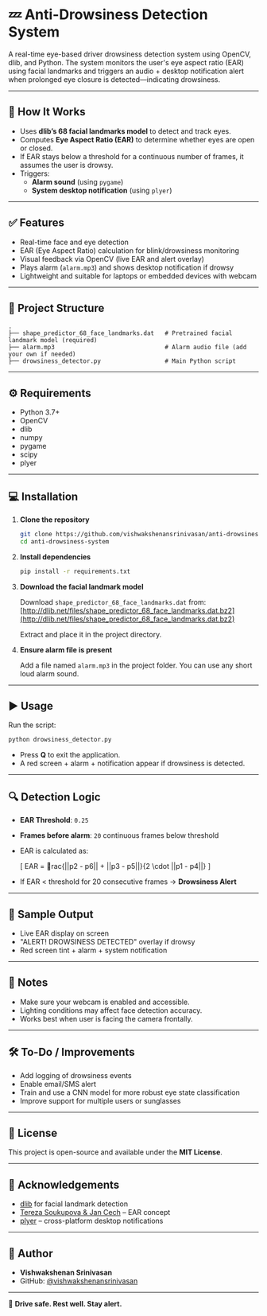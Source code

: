 # 💤 Anti-Drowsiness Detection System

A real-time eye-based driver drowsiness detection system using OpenCV, dlib, and Python. The system monitors the user's eye aspect ratio (EAR) using facial landmarks and triggers an audio + desktop notification alert when prolonged eye closure is detected—indicating drowsiness.

---

## 📸 How It Works

- Uses **dlib’s 68 facial landmarks model** to detect and track eyes.
- Computes **Eye Aspect Ratio (EAR)** to determine whether eyes are open or closed.
- If EAR stays below a threshold for a continuous number of frames, it assumes the user is drowsy.
- Triggers:
  - **Alarm sound** (using `pygame`)
  - **System desktop notification** (using `plyer`)

---

## ✅ Features

- Real-time face and eye detection
- EAR (Eye Aspect Ratio) calculation for blink/drowsiness monitoring
- Visual feedback via OpenCV (live EAR and alert overlay)
- Plays alarm (`alarm.mp3`) and shows desktop notification if drowsy
- Lightweight and suitable for laptops or embedded devices with webcam

---

## 📂 Project Structure

```
.
├── shape_predictor_68_face_landmarks.dat   # Pretrained facial landmark model (required)
├── alarm.mp3                               # Alarm audio file (add your own if needed)
├── drowsiness_detector.py                  # Main Python script
```

---

## ⚙️ Requirements

- Python 3.7+
- OpenCV
- dlib
- numpy
- pygame
- scipy
- plyer

---

## 💻 Installation

1. **Clone the repository**
   ```bash
   git clone https://github.com/vishwakshenansrinivasan/anti-drowsiness-system.git
   cd anti-drowsiness-system
   ```

2. **Install dependencies**
   ```bash
   pip install -r requirements.txt
   ```

3. **Download the facial landmark model**

   Download `shape_predictor_68_face_landmarks.dat` from:
   [http://dlib.net/files/shape_predictor_68_face_landmarks.dat.bz2](http://dlib.net/files/shape_predictor_68_face_landmarks.dat.bz2)

   Extract and place it in the project directory.

4. **Ensure alarm file is present**

   Add a file named `alarm.mp3` in the project folder. You can use any short loud alarm sound.

---

## ▶️ Usage

Run the script:
```bash
python drowsiness_detector.py
```

- Press **Q** to exit the application.
- A red screen + alarm + notification appear if drowsiness is detected.

---

## 🔍 Detection Logic

- **EAR Threshold**: `0.25`
- **Frames before alarm**: `20` continuous frames below threshold
- EAR is calculated as:

  \[
  EAR = rac{||p2 - p6|| + ||p3 - p5||}{2 \cdot ||p1 - p4||}
  \]

- If EAR < threshold for 20 consecutive frames → **Drowsiness Alert**

---

## 🧪 Sample Output

- Live EAR display on screen
- "ALERT! DROWSINESS DETECTED" overlay if drowsy
- Red screen tint + alarm + system notification

---

## 📌 Notes

- Make sure your webcam is enabled and accessible.
- Lighting conditions may affect face detection accuracy.
- Works best when user is facing the camera frontally.

---

## 🛠️ To-Do / Improvements

- Add logging of drowsiness events
- Enable email/SMS alert
- Train and use a CNN model for more robust eye state classification
- Improve support for multiple users or sunglasses

---

## 📄 License

This project is open-source and available under the **MIT License**.

---

## 🙌 Acknowledgements

- [dlib](http://dlib.net/) for facial landmark detection
- [Tereza Soukupova & Jan Cech](https://vision.fe.uni-lj.si/cvww2016/proceedings/papers/05.pdf) – EAR concept
- [plyer](https://github.com/kivy/plyer) – cross-platform desktop notifications

---

## 👤 Author

- **Vishwakshenan Srinivasan**  
- GitHub: [@vishwakshenansrinivasan](https://github.com/vishwakshenansrinivasan)

---

🚗 **Drive safe. Rest well. Stay alert.**
